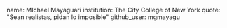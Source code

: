 name: MIchael Mayaguari
institution: The City College of New York
quote: "Sean realistas, pidan lo imposible"
github_user: mgmayagu
